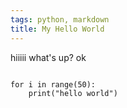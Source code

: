 ```yaml
---
tags: python, markdown
title: My Hello World
---
```


hiiiii what's up? ok



```

for i in range(50):
    print("hello world")

```